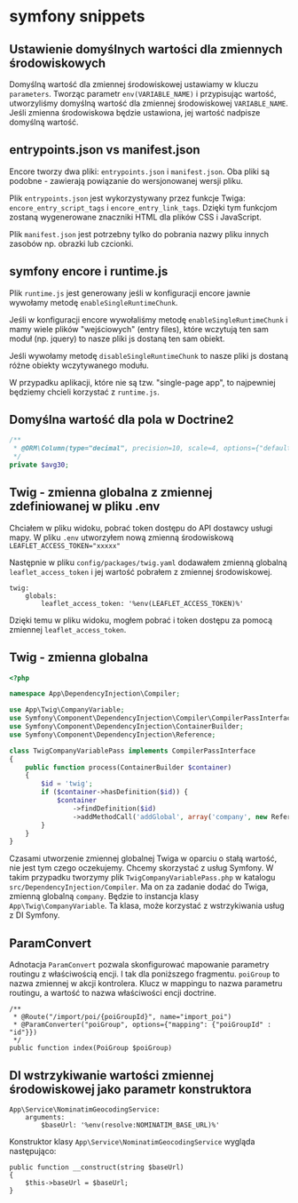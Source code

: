 # symfony snippets

## Ustawienie domyślnych wartości dla zmiennych środowiskowych

Domyślną wartość dla zmiennej środowiskowej ustawiamy w kluczu `parameters`.
Tworząc parametr `env(VARIABLE_NAME)` i przypisując wartość, utworzyliśmy domyślną wartość dla zmiennej środowiskowej `VARIABLE_NAME`. Jeśli zmienna środowiskowa będzie ustawiona, jej wartość nadpisze domyślną wartość.

## entrypoints.json vs manifest.json

Encore tworzy dwa pliki: `entrypoints.json` i `manifest.json`. Oba pliki są podobne - zawierają powiązanie do wersjonowanej wersji pliku.

Plik `entrypoints.json` jest wykorzystywany przez funkcje Twiga: `encore_entry_script_tags` i `encore_entry_link_tags`. Dzięki tym funkcjom zostaną wygenerowane znaczniki HTML dla plików CSS i JavaScript.

Plik `manifest.json` jest potrzebny tylko do pobrania  nazwy pliku innych zasobów np. obrazki lub czcionki.

## symfony encore i runtime.js

Plik `runtime.js` jest generowany jeśli w konfiguracji encore jawnie wywołamy metodę `enableSingleRuntimeChunk`.

Jeśli w konfiguracji encore wywołaliśmy metodę `enableSingleRuntimeChunk` i mamy wiele plików "wejściowych" (entry files), które wczytują ten sam moduł (np. jquery) to nasze pliki js dostaną ten sam obiekt.

Jeśli wywołamy metodę `disableSingleRuntimeChunk` to nasze pliki js dostaną różne obiekty wczytywanego modułu.

W przypadku aplikacji, które nie są tzw. "single-page app", to najpewniej będziemy chcieli korzystać z `runtime.js`.


## Domyślna wartość dla pola w Doctrine2

``` php
/**
 * @ORM\Column(type="decimal", precision=10, scale=4, options={"default" : 0})
 */
private $avg30;
```

## Twig - zmienna globalna z zmiennej zdefiniowanej w pliku .env

Chciałem w pliku widoku, pobrać token dostępu do API dostawcy usługi mapy.
W pliku `.env` utworzyłem nową zmienną środowiskową `LEAFLET_ACCESS_TOKEN="xxxxx"`

Następnie w pliku `config/packages/twig.yaml` dodawałem zmienną globalną `leaflet_access_token` i jej wartość pobrałem z zmiennej środowiskowej.
```
twig:
    globals:
        leaflet_access_token: '%env(LEAFLET_ACCESS_TOKEN)%'
```

Dzięki temu w pliku widoku, mogłem pobrać i token dostępu za pomocą zmiennej `leaflet_access_token`.

## Twig - zmienna globalna

``` php
<?php

namespace App\DependencyInjection\Compiler;

use App\Twig\CompanyVariable;
use Symfony\Component\DependencyInjection\Compiler\CompilerPassInterface;
use Symfony\Component\DependencyInjection\ContainerBuilder;
use Symfony\Component\DependencyInjection\Reference;

class TwigCompanyVariablePass implements CompilerPassInterface
{
    public function process(ContainerBuilder $container)
    {
        $id = 'twig';
        if ($container->hasDefinition($id)) {
            $container
                ->findDefinition($id)
                ->addMethodCall('addGlobal', array('company', new Reference(CompanyVariable::class)));
        }
    }
}
```

Czasami utworzenie zmiennej globalnej Twiga w oparciu o stałą wartość, nie jest tym czego oczekujemy.
Chcemy skorzystać z usług Symfony. W takim przypadku tworzymy plik `TwigCompanyVariablePass.php` w katalogu `src/DependencyInjection/Compiler`. Ma on za zadanie dodać do Twiga, zmienną globalną `company`. Będzie to instancja klasy `App\Twig\CompanyVariable`. Ta klasa, może korzystać z wstrzykiwania usług z DI Symfony.

## ParamConvert

Adnotacja `ParamConvert` pozwala skonfigurować mapowanie parametry routingu z właściwością encji.
I tak dla poniższego fragmentu. `poiGroup` to nazwa zmiennej w akcji kontrolera.
Klucz w mappingu to nazwa parametru routingu, a wartość to nazwa właściwości encji doctrine.

```
/**
 * @Route("/import/poi/{poiGroupId}", name="import_poi")
 * @ParamConverter("poiGroup", options={"mapping": {"poiGroupId" : "id"}})
 */
public function index(PoiGroup $poiGroup)
```

## DI wstrzykiwanie wartości zmiennej środowiskowej jako parametr konstruktora

```
App\Service\NominatimGeocodingService:
    arguments:
        $baseUrl: '%env(resolve:NOMINATIM_BASE_URL)%'
```

Konstruktor klasy `App\Service\NominatimGeocodingService` wygląda następująco:

```
public function __construct(string $baseUrl)
{
    $this->baseUrl = $baseUrl;
}
```
